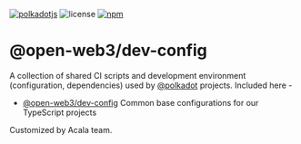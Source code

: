 [![polkadotjs](https://img.shields.io/badge/polkadot-js-orange?style=flat-square)](https://polkadot.js.org)
![license](https://img.shields.io/badge/License-Apache%202.0-blue?logo=apache&style=flat-square)
[![npm](https://img.shields.io/npm/v/@polkadot/dev?logo=npm&style=flat-square)](https://www.npmjs.com/package/@polkadot/dev)

# @open-web3/dev-config

A collection of shared CI scripts and development environment (configuration, dependencies) used by [@polkadot](https://polkadot.js.org) projects. Included here -

- [@open-web3/dev-config](packages/dev/) Common base configurations for our TypeScript projects

Customized by Acala team.